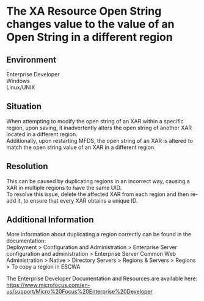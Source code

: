 # The XA Resource Open String changes value to the value of an Open String in a different region
## Environment
Enterprise Developer   
Windows  
Linux/UNIX  

## Situation
When attempting to modify the open string of an XAR within a specific region, upon saving, it inadvertently alters the open string of another XAR located in a different region.   
Additionally, upon restarting MFDS, the open string of an XAR is altered to match the open string value of an XAR in a different region.  

## Resolution
This can be caused by duplicating regions in an incorrect way, causing a XAR in multiple regions to have the same UID.  
To resolve this issue, delete the affected XAR from each region and then re-add it, to ensure that every XAR obtains a unique ID.  

## Additional Information
More information about duplicating a region correctly can be found in the documentation:   
Deployment > Configuration and Administration > Enterprise Server configuration and administration > Enterprise Server Common Web Administration > Native > Directory Servers > Regions & Servers > Regions > To copy a region in ESCWA  

The Enterprise Developer Documentation and Resources are available here:  
https://www.microfocus.com/en-us/support/Micro%20Focus%20Enterprise%20Developer   